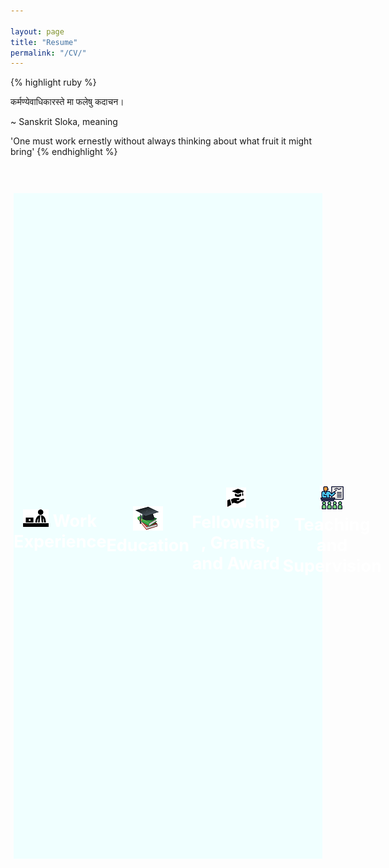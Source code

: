 ```yaml
---

layout: page
title: "Resume"
permalink: "/CV/"
---
```


{% highlight ruby %}

कर्मण्येवाधिकारस्ते मा फलेषु कदाचन।

~ Sanskrit Sloka, meaning

'One must work ernestly without always thinking about what fruit it might bring'
{% endhighlight %}

<!--SECTION: NAVIGATION BAR----------------------------------------------------------------------------------------------->

<style>
        .navr {
            width: 100;
            height: 60;
            background-color: #F0FFFF;
            font-size: large;
            color: white;
            text-align: center;
            margin: 10px 5px;
            display: flex;
            flex-direction: row;
   %         justify-content: space-around;
            place-items: center;
        }
          
        .btn {
            color: white;
            background-color: #38CC77;
            height: 50;
            width: 100;
            padding: 2px;
            border: 3px solid black;
            text-decoration: none;
        }
</style>

<br>
<br>

<div class="navr">

       <img src="/icons/pointing.gif" width="40"> || <a href="#WorkEx" class="btn">Work Experience </a> ||
        <a href="#Edu" class="btn">Education</a>||
        <a href="#Awards" class="btn">Awards & Grants</a>||
        <a href="#Teaching" class="btn">Teaching & Supervision </a>
    </div>

<br>
<br>


<h2 id="WorkEx"> <img src="/icons/workex.png"> Work Experience</h2>

<table>
<tr>
<td>
2021-now
</td>
<td>
Post-Doc
</td>
<td>
<a href="https://www.ru.nl/">Radboud University</a>, The Netherlands
</td>
<td>
Advisor: Dr. <a href="https://www.math.ru.nl/~ssonner/">S. Sonner</a>
</td>
</tr>
<tr>
<td colspan="4">
I investigated the PDE-PDE & PDE-ODE models arising from spread of biofilms. Biofilm equations
 are nonlinear degenate parabolic equations couple to a substrate equation by the source term.
We looked into the existence-uniqueness of weak solutions, as well as, travelling wave solutions, their stability, and in general spreading behaviour of the biofilms.
</td>
</tr>

<tr>
<td>
2020-2021
</td>
<td>
Post-Doc
</td>
<td>
<a href="https://www.inria.fr/en/centre-inria-de-paris">INRIA Paris</a>, France
</td>
<td>
Advisor: Prof. <a href="https://who.rocq.inria.fr/Martin.Vohralik/"> M. Vohralik </a>
</td>
</tr>
<tr>
<td colspan="4">
<i> Project: <a href="https://project.inria.fr/gatipor/">ERC Consolidator Gatipor</a></i>:
We derived robust and locally space-time efficient a-posteriori error bounds for fully degenerate Richards equation, and demonstrated the efficiency of the estimators numerically. 
The FreeFem+ codes can be found in this <a href="https://github.com/koondax/Aposteriori"> github repository </a>.
</td>
</tr>


<tr>
<td>
2019-2020
</td>
<td>
Post-Doc
</td>
<td>
<a href="https://www.tu-dortmund.de/en/international/">TU Dortmund</a>, Germany
</td>
<td>
Advisor: Prof. <a href="http://www.lsi.mathematik.tu-dortmund.de/cms/en/Staff/Ben-Schweizer/index.html">B. Schweizer</a>
</td>
</tr>
<tr>
<td colspan="3">
Formulating as a one and higher dimensional TW problem, we proved the existence of finger solutions having a free-boundary. 
The predictions were validated numerically by an adaptive algorithm.
</td>
<td>
<img src="/Pictures/fingers.png">
</td>
</tr>

</table>




<h2 id="Edu"><img src="/icons/edu.png"> Education </h2>
<table>
<tr>
<td>
2015-2019
</td>
<td>
PhD
</td>
<td>
<ul><li>
<a href="https://www.tue.nl/">TU Eindhoven</a>, The Netherlands
</li><li>
<a href="https://www.uhasselt.be/">Hasselt University</a>, Belgium
</li>
</ul>
</td>
<td>
Advisor: <ul><li>
Prof. <a href="https://www.uhasselt.be/en/who-is-who/sorin-pop">I.S. Pop</a>,
</li><li>
Prof. <a href="https://www.tue.nl/en/research/researchers/barry-koren/">B. Koren</a>
</li></ul>
</td>
</tr>
<tr>
<td colspan="4">
<i> Funding:</i> <a href="https://www.nwo.nl/en/news-and-events/news/2016/ew/the-computational-sciences-for-energy-research-cser-initiative.html">
Shell-NWO Computational Sciences for Energy Research grant</a>, UHasselt BOF17BL04.<br>
<i> Thesis: </i><a href="https://research.tue.nl/en/publications/mathematical-complexities-in-porous-media-flow"> Mathematical Complexities in Porous Media Flow</a> <br>
<i> Award: </i><a href="https://www.tue.nl/en/our-university/about-the-university/support-services/general-affairs/office-of-doctoral-presentations-and-academic-ceremonies/phd-defenses/cum-laude/"> 
cum laude</a> (highest award in the Netherlands awarded to top 5%)<br>
<i> Topic:</i> On numerical and applied analysis of multiphase flow through porous media. Modelling of non-equilibrium effects, and computation.
<br><br>

<center>
<img src="/Pictures/Cover_Thesis.jpg" style="width:300px;">
</center>

</td>
</tr>



<tr>
<td>
2010-2015
</td>
<td>
B. Tech-M. Tech,<br>
Mechanical Engineering
</td>
<td>
<a href="http://www.iitkgp.ac.in/">IIT Kharagpur</a>, India
</td><td>
<i>Cumulative GPA</i>: 8.84/10<br>
<i>Additional GPA</i>: 7.47/10
</td>
</tr>
<tr>
<td colspan="4">
<ul><li>
Received <b> Honourable Mention</b> from the institute for outstanding performance in both academics and extracurricular activities.
</li><li>
Ranked <b> 2nd </b> in the department
</li><li>
<b>Captain</b> of the institute <b>Maths Olympiad </b> (<i>Gold</i> winning) and <b>Product Design</b> (<i>Silver</i> winning) teams.
</li></ul>
</td>
</tr>
</table>



<h2 id="Awards"><img src="/icons/scholarship.png"> Fellowship, Grants, and Award </h2>
<table>
<tr><td>
<a href="https://www.fwo.be/en/fellowships-funding/postdoctoral-fellowships/junior-postdoctoral-fellowship/"><strong>Junior Postdoctoral Fellowship</strong></a>
</td>
<td>
<a href="https://www.fwo.be/">FWO</a> (Research Foundation Flanders)
</td>
<td>
2022-25
</td></tr>
<tr><td  colspan="3">
Was awarded this prestigious fellowship for a 3 year independent researcher position in Hasselt University (due to start on June 2022).
</td>
</tr>

<tr><td colspan="2">
<a href="https://ndns.nl/funding/"><i>NDNS+ grant </i></a> (2500 Euro) , 
<i>Radboud internationalization grant </i>(2500 Euro)
</td>
<td>
2022
</td>
</tr>
<tr><td colspan="3">
Received the grants for the organization of the <a href="https://www.ru.nl/math/research/vmconferences/nonlinear-diffusion-equations-applications-biology/">Nonlinear Diffusion Equation & Applications in Biology</a> conference.
</td></tr>

<tr><td>
<i>Student Travel Award</i>
</td><td>
<a href="https://www.interpore.org/">InterPore Scoiety</a>
</td><td>
2019
</td></tr>
<tr><td colspan="3">
Selected among 30 applicants to receive the travel award for participating in the <a href="https://events.interpore.org/event/12/">Interpore 2019</a> conference.
</td></tr>
</table>


<h2 id="Teaching"><img src="/icons/teaching.png"> Teaching and Supervision</h2>
<table>
<tr><td>
<b>Lecturer</b> of masters course <i>Sobolev spaces & PDEs</i>, Mathematics
</td>
<td>
Radboud University
</td>
<td>
2022
</td></tr>


<tr><td>
<b>Co-supervised</b> bachelor thesis of <i>I.C. Bloo</i>
</td>
<td>
Radboud University
</td>
<td>
2021
</td></tr>

<tr><td>
<b>Co-supervised</b> masters thesis of <a href="https://scholar.google.com/citations?user=q211zTUAAAAJ&hl=en"><i>S.B. Lunowa</i></a> & <i>F. List</i>
</td>
<td>
TU Eindhoven
</td>
<td>
2017-18
</td></tr>


<tr><td>
<b>Correcter</b> for <i>Analysis I</i> course, Mathematics department
</td>
<td>
TU Dortmund
</td>
<td>
2019-20
</td></tr>

<tr><td>
<b>Teaching assistant</b>, <i>Dynamics</i> course, Mechanical Engineering department
</td>
<td>
TU Eindhoven
</td>
<td>
2016-18
</td></tr>

<tr><td>
<b>Teaching assistant</b>, <i>Mathematics I</i> course, Mathematics department
</td>
<td>
TU Eindhoven
</td>
<td>
2017
</td></tr>

<tr><td>
<b>Teaching assistant</b>, <i>Signals</i> course, Electrical Engineering department
</td>
<td>
TU Eindhoven
</td>
<td>
2017
</td></tr>


<tr><td>
<b>Voluntary teacher</b> at <i> Sramajibi Vidyalaya</i> for underpriviledged children </td>
<td>
West Bengal, India
</td>
<td>
2013-15
</td></tr>

<tr><td>
<b>Mentor</b> in <i> Student Mentorship Programme</i> </td>
<td>
IIT Kharagpur
</td>
<td>
2012-14
</td></tr>
</table>